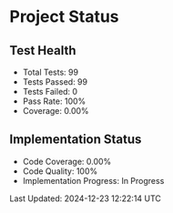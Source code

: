 # Project Status

## Test Health
- Total Tests: 99
- Tests Passed: 99
- Tests Failed: 0
- Pass Rate: 100%
- Coverage: 0.00%

## Implementation Status
- Code Coverage: 0.00%
- Code Quality: 100%
- Implementation Progress: In Progress

Last Updated: 2024-12-23 12:22:14 UTC
